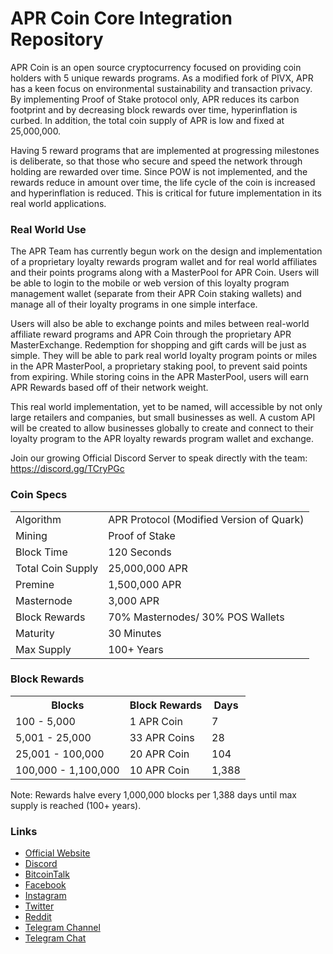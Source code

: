 APR Coin Core Integration Repository
=====================================

APR Coin is an open source cryptocurrency focused on providing coin holders with 5 unique rewards programs. As a modified fork of PIVX, APR has a keen focus on environmental sustainability and transaction privacy. By implementing Proof of Stake protocol only, APR reduces its carbon footprint and by decreasing block rewards over time, hyperinflation is curbed. In addition, the total coin supply of APR is low and fixed at 25,000,000.

Having 5 reward programs that are implemented at progressing milestones is deliberate, so that those who secure and speed the network through holding are rewarded over time. Since POW is not implemented, and the rewards reduce in amount over time, the life cycle of the coin is increased and hyperinflation is reduced. This is critical for future implementation in its real world applications.

### Real World Use
The APR Team has currently begun work on the design and implementation of a proprietary loyalty rewards program wallet and for real world affiliates and their points programs along with a MasterPool for APR Coin. Users will be able to login to the mobile or web version of this loyalty program management wallet (separate from their APR Coin staking wallets) and manage all of their loyalty programs in one simple interface. 

Users will also be able to exchange points and miles between real-world affiliate reward programs and APR Coin through the proprietary APR MasterExchange. Redemption for shopping and gift cards will be just as simple. They will be able to park real world loyalty program points or miles in the APR MasterPool, a proprietary staking pool, to prevent said points from expiring. While storing coins in the APR MasterPool, users will earn APR Rewards based off of their network weight. 

This real world implementation, yet to be named, will accessible by not only large retailers and companies, but small businesses as well. A custom API will be created to allow businesses globally to create and connect to their loyalty program to the APR loyalty rewards program wallet and exchange.

Join our growing Official Discord Server to speak directly with the team: https://discord.gg/TCryPGc

### Coin Specs
<table>
<tr><td>Algorithm</td><td>APR Protocol (Modified Version of Quark)</td></tr>
<tr><td>Mining</td><td>Proof of Stake</td></tr>
<tr><td>Block Time</td><td>120 Seconds</td></tr>
<tr><td>Total Coin Supply</td><td>25,000,000 APR</td></tr>
<tr><td>Premine</td><td>1,500,000 APR</td></tr>
<tr><td>Masternode</td><td>3,000 APR</td></tr>
<tr><td>Block Rewards</td><td>70% Masternodes/ 30% POS Wallets</td></tr>
<tr><td>Maturity</td><td>30 Minutes</td></tr>
<tr><td>Max Supply</td><td>100+ Years</td></tr>

</table>

### Block Rewards

<table>
<th>Blocks</th><th>Block Rewards</th><th>Days</th>
<tr><td>100 - 5,000</td><td>1 APR Coin</td><td>7</td></tr>
<tr><td>5,001 - 25,000</td><td>33 APR Coins</td><td>28</td></tr>
<tr><td>25,001 - 100,000</td><td>20 APR Coin</td><td>104</td></tr>
<tr><td>100,000 - 1,100,000</td><td>10 APR Coin</td><td>1,388</td></tr>
</table>

Note: Rewards halve every 1,000,000 blocks per 1,388 days until max supply is reached (100+ years).

### Links
- [Official Website](https://www.apr-coin.com) 
- [Discord](https://discord.gg/TCryPGc)
- [BitcoinTalk](https://bitcointalk.org/index.php?topic=2976500.0)
- [Facebook](https://facebook.com/aprcoinofficial)
- [Instagram](https://instagram.com/aprcoin)
- [Twitter](https://twitter.com/aprcoinofficial)
- [Reddit](https://www.reddit.com/r/APRCoin/)
- [Telegram Channel](https://t.me/aprcoin)
- [Telegram Chat](https://t.me/aprcoinchat)
